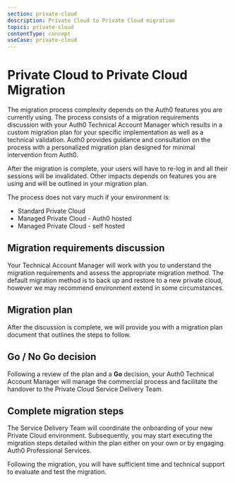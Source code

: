 ```yaml
---
section: private-cloud
description: Private Cloud to Private Cloud migration
topics: private-cloud
contentType: concept
useCase: private-cloud
---
```

# Private Cloud to Private Cloud Migration

The migration process complexity depends on the Auth0 features you are currently using. The process consists of a migration requirements discussion with your Auth0 Technical Account Manager which results in a custom migration plan for your specific implementation as well as a technical validation. Auth0 provides guidance and consultation on the process with a personalized migration plan designed for minimal intervention from Auth0.

After the migration is complete, your users will have to re-log in and all their sessions will be invalidated. Other impacts depends on features you are using and will be outlined in your migration plan.

The process does not vary much if your environment is:

* Standard Private Cloud
* Managed Private Cloud - Auth0 hosted
* Managed Private Cloud - self hosted

## Migration requirements discussion

Your Technical Account Manager will work with you to understand the migration requirements and assess the appropriate migration method. The default migration method is to back up and restore to a new private cloud, however we may recommend environment extend in some circumstances. 

## Migration plan

After the discussion is complete, we will provide you with a migration plan document that outlines the steps to follow. 

## Go / No Go decision

Following a review of the plan and a **Go** decision, your Auth0 Technical Account Manager will manage the commercial process and facilitate the handover to the Private Cloud Service Delivery Team.

## Complete migration steps

The Service Delivery Team will coordinate the onboarding of your new Private Cloud environment. Subsequently, you may start executing the migration steps detailed within the plan either on your own or by engaging Auth0 Professional Services.

Following the migration, you will have sufficient time and technical support to evaluate and test the migration.
